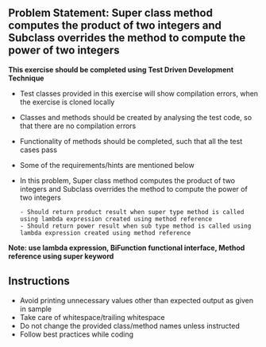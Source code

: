 ## Problem Statement: Super class method computes the product of two integers and Subclass overrides the method to compute the power of two integers 

**This exercise should be completed using Test Driven Development Technique**

- Test classes provided in this exercise will show compilation errors, when the exercise is cloned locally
- Classes and methods should be created by analysing the test code, so that there are no compilation errors
- Functionality of methods should be completed, such that all the test cases pass
- Some of the requirements/hints are mentioned below

- In this problem, Super class method computes the product of two integers and Subclass overrides the method to compute the power of two integers

      - Should return product result when super type method is called using lambda expression created using method reference
      - Should return power result when sub type method is called using lambda expression created using method reference
      
**Note: use lambda expression, BiFunction functional interface, Method reference using super keyword**  
   
## Instructions
- Avoid printing unnecessary values other than expected output as given in sample
- Take care of whitespace/trailing whitespace
- Do not change the provided class/method names unless instructed
- Follow best practices while coding
